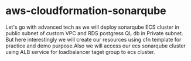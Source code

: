 # aws-cloudformation-sonarqube
Let's go with advanced tech as we will deploy sonarqube ECS cluster in public subnet of custom VPC and RDS postgress QL db in Private subnet. But here interestingly we will create our resources using cfn template for practice and demo purpose.Also we will access our ecs sonarqube cluster using ALB service for loadbalancer taget group to ecs cluster.
